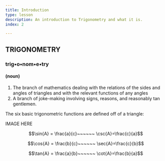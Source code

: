 ```yaml
---
title: Introduction
type: lesson
description: An introduction to Trigonometry and what it is.
index: 2

---
```


## TRIGONOMETRY

### trig•o•nom•e•try

#### (noun)

1.  The branch of mathematics dealing with the relations of the sides and angles of triangles and with the relevant functions of any angles
2.  A branch of joke-making involving signs, reasons, and reasonably tan gentlemen.

The six basic trigonometric functions are defined off of a triangle:

IMAGE HERE

$$\sin{A} = \frac{a}{c}~~~~~~ \csc{A}=\frac{c}{a}$$

$$\cos{A} = \frac{b}{c}~~~~~~ \sec{A}=\frac{c}{b}$$

$$\tan{A} = \frac{a}{b}~~~~~~ \cot{A}=\frac{b}{a}$$
